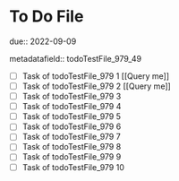 # To Do File

due:: 2022-09-09

metadatafield:: todoTestFile_979_49

- [ ] Task of todoTestFile_979 1 [[Query me]]
- [ ] Task of todoTestFile_979 2 [[Query me]]
- [ ] Task of todoTestFile_979 3
- [ ] Task of todoTestFile_979 4
- [ ] Task of todoTestFile_979 5
- [ ] Task of todoTestFile_979 6
- [ ] Task of todoTestFile_979 7
- [ ] Task of todoTestFile_979 8
- [ ] Task of todoTestFile_979 9
- [ ] Task of todoTestFile_979 10